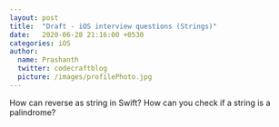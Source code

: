 ```yaml
---
layout: post
title:  "Draft - iOS interview questions (Strings)"
date:   2020-06-28 21:16:00 +0530
categories: iOS 
author:
  name: Prashanth 
  twitter: codecraftblog 
  picture: /images/profilePhoto.jpg
---
```


How can reverse as string in Swift?
How can you check if a string is a palindrome?


